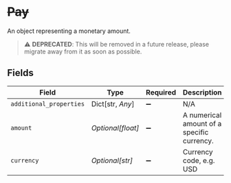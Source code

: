 # ~~Pay~~

An object representing a monetary amount.

> :warning: **DEPRECATED**: This will be removed in a future release, please migrate away from it as soon as possible.


## Fields

| Field                                      | Type                                       | Required                                   | Description                                |
| ------------------------------------------ | ------------------------------------------ | ------------------------------------------ | ------------------------------------------ |
| `additional_properties`                    | Dict[str, *Any*]                           | :heavy_minus_sign:                         | N/A                                        |
| `amount`                                   | *Optional[float]*                          | :heavy_minus_sign:                         | A numerical amount of a specific currency. |
| `currency`                                 | *Optional[str]*                            | :heavy_minus_sign:                         | Currency code, e.g. USD                    |